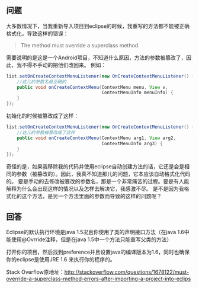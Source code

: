 ﻿
## 问题
大多数情况下，当我重新导入项目到eclipse的时候，我重写的方法都不能被正确格式化，导致这样的错误：
> The method must override a superclass method.

需要说明的是这是一个Android项目，不知道什么原因，方法的参数被篡改了，因此，我不得不手动的把他们改回来。
例如：
```java
list.setOnCreateContextMenuListener(new OnCreateContextMenuListener() {
    //这儿的参数名是正确的
    public void onCreateContextMenu(ContextMenu menu, View v, 
                                    ContextMenuInfo menuInfo) {                 
    }
});
```
初始化的时候被篡改成了这样：
```java
list.setOnCreateContextMenuListener(new OnCreateContextMenuListener() {
    //这儿的参数被篡改成了这样
    public void onCreateContextMenu(ContextMenu arg1, View arg2,
                                    ContextMenuInfo arg3) {
    }
});
```
奇怪的是，如果我移除我的代码并使用eclipse自动创建方法的话，它还是会是相同的参数（被篡改的）。因此，我真不知道那儿的问题，它本应该自动格式化代码的。
要是手动的去修改被篡改的参数名，那是一个非常痛苦的过程。要是有人能解释为什么会出现这样的情况以及怎样去解决它，我感激不尽。
是不是因为我格式化的这个方法，是另一个方法里面的参数而导致的这样的问题呢？

## 回答
Eclipse的默认执行环境是java 1.5况且你使用了类的声明接口方法（在java 1.6中能使用@Ovrride注释，但是在java 1.5中一个方法只能重写父类的方法）

打开你的项目，然后找到preference并且设置java的编译版本为1.6，同时也确保你的eclipse是使用JRE 1.6 来执行你的程序的。

Stack Overflow原地址：http://stackoverflow.com/questions/1678122/must-override-a-superclass-method-errors-after-importing-a-project-into-eclips

